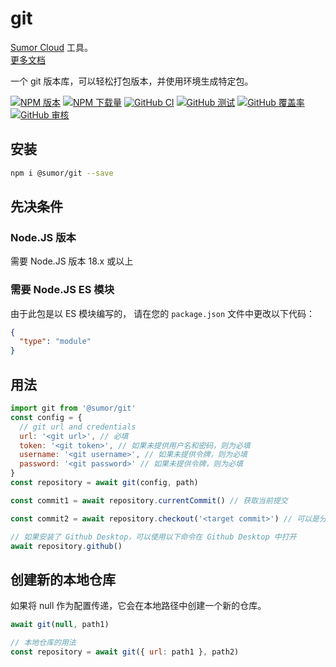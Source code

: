 # git

[Sumor Cloud](https://sumor.cloud) 工具。  
[更多文档](https://sumor.cloud/git)

一个 git 版本库，可以轻松打包版本，并使用环境生成特定包。

[![NPM 版本](https://img.shields.io/npm/v/@sumor/git?logo=npm&label=NPM)](https://www.npmjs.com/package/@sumor/git)
[![NPM 下载量](https://img.shields.io/npm/dw/@sumor/git?logo=npm&label=Downloads)](https://www.npmjs.com/package/@sumor/git)
[![GitHub CI](https://img.shields.io/github/actions/workflow/status/sumor-cloud/git/ci.yml?logo=github&label=CI)](https://github.com/sumor-cloud/git/actions/workflows/ci.yml)
[![GitHub 测试](https://img.shields.io/github/actions/workflow/status/sumor-cloud/git/ut.yml?logo=github&label=Test)](https://github.com/sumor-cloud/git/actions/workflows/ut.yml)
[![GitHub 覆盖率](https://img.shields.io/github/actions/workflow/status/sumor-cloud/git/coverage.yml?logo=github&label=Coverage)](https://github.com/sumor-cloud/git/actions/workflows/coverage.yml)
[![GitHub 审核](https://img.shields.io/github/actions/workflow/status/sumor-cloud/git/audit.yml?logo=github&label=Audit)](https://github.com/sumor-cloud/git/actions/workflows/audit.yml)

## 安装

```bash
npm i @sumor/git --save
```

## 先决条件

### Node.JS 版本

需要 Node.JS 版本 18.x 或以上

### 需要 Node.JS ES 模块

由于此包是以 ES 模块编写的，
请在您的 `package.json` 文件中更改以下代码：

```json
{
  "type": "module"
}
```

## 用法

```javascript
import git from '@sumor/git'
const config = {
  // git url and credentials
  url: '<git url>', // 必填
  token: '<git token>', // 如果未提供用户名和密码，则为必填
  username: '<git username>', // 如果未提供令牌，则为必填
  password: '<git password>' // 如果未提供令牌，则为必填
}
const repository = await git(config, path)

const commit1 = await repository.currentCommit() // 获取当前提交

const commit2 = await repository.checkout('<target commit>') // 可以是分支、标签或提交

// 如果安装了 Github Desktop，可以使用以下命令在 Github Desktop 中打开
await repository.github()
```

## 创建新的本地仓库

如果将 null 作为配置传递，它会在本地路径中创建一个新的仓库。

```javascript
await git(null, path1)

// 本地仓库的用法
const repository = await git({ url: path1 }, path2)
```
